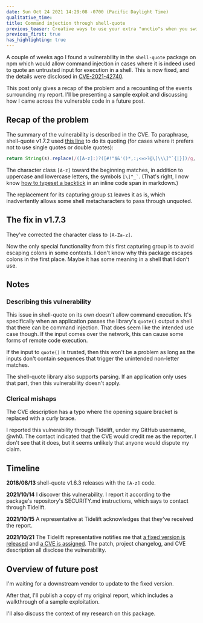 ```yaml
---
date: Sun Oct 24 2021 14:29:08 -0700 (Pacific Daylight Time)
qualitative_time: 
title: Command injection through shell-quote
previous_teaser: Creative ways to use your extra "unctio"s when you switch from JavaScript to Rust
previous_first: true
has_highlighting: true
---
```

A couple of weeks ago I found a vulnerability in the `shell-quote` package on npm which would allow command injection in cases where it is indeed used to quote an untrusted input for execution in a shell.
This is now fixed, and the details were disclosed in [CVE-2021-42740](https://cve.mitre.org/cgi-bin/cvename.cgi?name=CVE-2021-42740).

This post only gives a recap of the problem and a recounting of the events surrounding my report.
I'll be presenting a sample exploit and discussing how I came across the vulnerable code in a future post.

## Recap of the problem

The summary of the vulnerability is described in the CVE.
To paraphrase, shell-quote v1.7.2 used [this line](https://github.com/substack/node-shell-quote/blob/v1.7.2/index.js#L13) to do its quoting (for cases where it prefers not to use single quotes or double quotes):

```js
return String(s).replace(/([A-z]:)?([#!"$&'()*,:;<=>?@\[\\\]^`{|}])/g, '$1\\$2');
```

The character class `[A-z]` toward the beginning matches, in addition to uppercase and lowercase letters, the symbols `` [\]^_` ``.
(That's right, I now know [how to typeset a backtick](https://daringfireball.net/projects/markdown/syntax#code) in an inline code span in markdown.)

The replacement for its capturing group `$1` leaves it as is, which inadvertently allows some shell metacharacters to pass through unquoted.

## The fix in v1.7.3

They've corrected the character class to `[A-Za-z]`.

Now the only special functionality from this first capturing group is to avoid escaping colons in some contexts.
I don't know why this package escapes colons in the first place.
Maybe it has some meaning in a shell that I don't use.

## Notes

### Describing this vulnerability

This issue in shell-quote on its own doesn't allow command execution.
It's specifically when an application passes the library's `quote()` output a shell that there can be command injection.
That does seem like the intended use case though.
If the input comes over the network, this can cause some forms of remote code execution.

If the input to `quote()` is trusted, then this won't be a problem as long as the inputs don't contain sequences that trigger the unintended non-letter matches.

The shell-quote library also supports parsing.
If an application only uses that part, then this vulnerability doesn't apply.

### Clerical mishaps

The CVE description has a typo where the opening square bracket is replaced with a curly brace.

I reported this vulnerability through Tidelift, under my GitHub username, @wh0.
The contact indicated that the CVE would credit me as the reporter.
I don't see that it does, but it seems unlikely that anyone would dispute my claim.

## Timeline

**2018/08/13**
shell-quote v1.6.3 releases with the `[A-z]` code.

**2021/10/14**
I discover this vulnerability.
I report it according to the package's repository's SECURITY.md instructions, which says to contact through Tidelift.

**2021/10/15**
A representative at Tidelift acknowledges that they've received the report.

**2021/10/21**
The Tidelift representative notifies me that [a fixed version is released](https://www.npmjs.com/package/shell-quote/v/1.7.3) and [a CVE is assigned](https://cve.mitre.org/cgi-bin/cvename.cgi?name=CVE-2021-42740).
The patch, project changelog, and CVE description all disclose the vulnerability.

## Overview of future post

I'm waiting for a downstream vendor to update to the fixed version.

After that, I'll publish a copy of my original report, which includes a walkthrough of a sample exploitation.

I'll also discuss the context of my research on this package.
